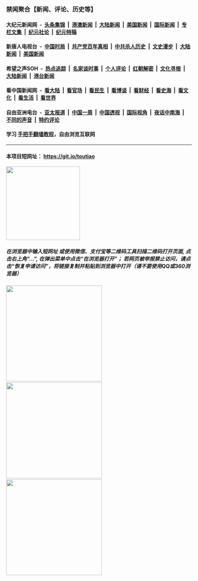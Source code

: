 ### 禁闻聚合【新闻、评论、历史等】

#### 大纪元新闻网 &nbsp;-&nbsp; [头条集锦](indexes/E头条集锦.md?t=02101122) &nbsp;|&nbsp; [港澳新闻](indexes/E港澳新闻.md?t=02101122)  &nbsp;|&nbsp; [大陆新闻](indexes/E大陆新闻.md?t=02101122) &nbsp;|&nbsp; [美国新闻](indexes/E美国新闻.md?t=02101122) &nbsp;|&nbsp; [国际新闻](indexes/E国际新闻.md?t=02101122) &nbsp;|&nbsp; [专栏文集](indexes/E专栏文集.md?t=02101122) &nbsp;|&nbsp; [纪元社论](indexes/E纪元社论.md?t=02101122) &nbsp;|&nbsp; [纪元特稿](indexes/E纪元特稿.md?t=02101122) 

#### 新唐人电视台 &nbsp;-&nbsp; [中国时局](indexes/N中国时局.md?t=02101122) &nbsp;|&nbsp; [共产党百年真相](indexes/N共产党百年真相.md?t=02101122) &nbsp;|&nbsp; [中共杀人历史](indexes/N中共杀人历史.md?t=02101122) &nbsp;|&nbsp; [文史漫步](indexes/N文史漫步.md?t=02101122) &nbsp;|&nbsp; [大陆新闻](indexes/N大陆新闻.md?t=02101122) &nbsp;|&nbsp; [美国新闻](indexes/N美国新闻.md?t=02101122)

#### 希望之声SOH &nbsp;-&nbsp; [热点追踪](indexes/H热点追踪.md?t=02101122) &nbsp;|&nbsp; [名家谈时事](indexes/H名家谈时事.md?t=02101122) &nbsp;|&nbsp; [个人评论](indexes/H个人评论.md?t=02101122)  &nbsp;|&nbsp; [红朝解密](indexes/H红朝解密.md?t=02101122) &nbsp;|&nbsp; [文化寻根](indexes/H文化寻根.md?t=02101122) &nbsp;|&nbsp; [大陆新闻](indexes/H大陆新闻.md?t=02101122) &nbsp;|&nbsp; [港台新闻](indexes/H港台新闻.md?t=02101122)

#### 看中国新闻网 &nbsp;-&nbsp; [看大陆](indexes/S看大陆.md?t=02101122) &nbsp;|&nbsp; [看官场](indexes/S看官场.md?t=02101122) &nbsp;|&nbsp; [看民生](indexes/S看民生.md?t=02101122)  &nbsp;|&nbsp; [看博谈](indexes/S看博谈.md?t=02101122) &nbsp;|&nbsp; [看财经](indexes/S看财经.md?t=02101122) &nbsp;|&nbsp; [看史海](indexes/S看史海.md?t=02101122) &nbsp;|&nbsp; [看文化](indexes/S看文化.md?t=02101122) &nbsp;|&nbsp; [看生活](indexes/S看生活.md?t=02101122) &nbsp;|&nbsp; [看世界](indexes/S看世界.md?t=02101122)

#### 自由亚洲电台 &nbsp;-&nbsp; [亚太报道](indexes/R亚太报道.md?t=02101122) &nbsp;|&nbsp; [中国一周](indexes/R中国一周.md?t=02101122) &nbsp;|&nbsp; [中国透视](indexes/R中国透视.md?t=02101122)  &nbsp;|&nbsp; [国际视角](indexes/R国际视角.md?t=02101122) &nbsp;|&nbsp; [夜话中南海](indexes/R夜话中南海.md?t=02101122) &nbsp;|&nbsp; [不同的声音](indexes/R不同的声音.md?t=02101122) &nbsp;|&nbsp; [特约评论](indexes/R特约评论.md?t=02101122)

#### 学习 [手把手翻墙教程](https://github.com/gfw-breaker/guides/wiki)，自由浏览互联网

----

#### 本项目短网址： https://git.io/toutiao
<img src="https://raw.githubusercontent.com/gfw-breaker/banned-news/master/scripts/img/qr.png" width="200px"/>  

##### 在浏览器中输入短网址 或使用微信、支付宝等二维码工具扫描二维码打开页面, 点击右上角"...", 在弹出菜单中点击“在浏览器打开”； 若网页被举报禁止访问，请点击“恢复申请访问”，将链接复制并粘贴到浏览器中打开（请不要使用QQ或360浏览器）

<img src="https://raw.githubusercontent.com/gfw-breaker/banned-news/master/scripts/img/1.png" width="260px"/> &nbsp; <img src="https://raw.githubusercontent.com/gfw-breaker/banned-news/master/scripts/img/2.png" width="260px"/> &nbsp; <img src="https://raw.githubusercontent.com/gfw-breaker/banned-news/master/scripts/img/3.png" width="260px"/>
